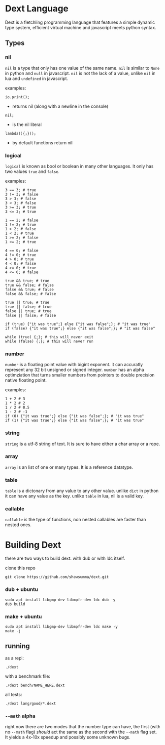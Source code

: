# Dext Language
Dext is a fletchling programming language that features a simple dynamic type system, efficient virtual machine and javascript meets python syntax.

## Types

### nil
`nil` is a type that only has one value of the same name.
`nil` is similar to `None` in python and `null` in javascript.
`nil` is not the lack of a value, unlike `nil` in lua and `undefined` in javascript.

examples:
```
io.print();
```
* returns nil (along with a newline in the console)
```
nil;
```
*  is the nil literal
```
lambda(){;}();
```
* by default functions return nil

### logical
`logical` is known as bool or boolean in many other languages.
It only has two values `true` and `false`.

examples:
```
3 == 3; # true
3 != 3; # false
3 > 3; # false
3 < 3; # false
3 >= 3; # true
3 <= 3; # true

1 == 2; # false
1 != 2; # true
1 > 2; # false
1 < 2; # true
1 >= 2; # false
1 <= 2; # true

4 == 0; # false
4 != 0; # true
4 > 0; # true
4 < 0; # false
4 >= 0; # true
4 <= 0; # false

true && true; # true
true && false; # false
false && true; # false
false && false; # false

true || true; # true
true || false; # true
false || true; # true
false || false; # false

if (true) {"it was true";} else {"it was false";}; # "it was true"
if (false) {"it was true";} else {"it was false";}; # "it was false"

while (true) {;}; # this will never exit
while (false) {;}; # this will never run
```

### number
`number` is a floating point value with bigint exponent.
it can accuratly represent any 32 bit unsigned or signed integer.
`number` has an alpha optimziation that turns smaller numbers from pointers to double precision native floating point.

examples:
```
1 + 2 # 3
1 * 2 # 2
1 / 2 # 0.5
1 - 2 # -1
if (0) {"it was true";} else {"it was false";}; # "it was true"
if (1) {"it was true";} else {"it was false";}; # "it was true"
```

### string
`string` is a utf-8 string of text. It is sure to have either a char array or a rope. 

### array
`array` is an list of one or many types. It is a reference datatype.

### table
`table` is a dictonary from any value to any other value.
unlike `dict` in python it can have any value as the key.
unlike `table` in lua, nil is a valid key.

### callable
`callable` is the type of functions, non nested callables are faster than nested ones.

# Building Dext
there are two ways to build dext. with dub or with ldc itself.

clone this repo

```
git clone https://github.com/shawsumma/dext.git
```

### dub + ubuntu

```
sudo apt install libgmp-dev libmpfr-dev ldc dub -y
dub build
```

### make + ubuntu
```
sudo apt install libgmp-dev libmpfr-dev ldc make -y
make -j
```

## running

as a repl:
```
./dext
```
with a benchmark file:
```
./dext bench/NAME_HERE.dext
```
all tests:
```
./dext lang/good/*.dext
```

### `--math` alpha

right now there are two modes that the number type can have, the first (with no `--math` flag) *should* act the same as the second with the `--math` flag set.
It yields a 4x-10x speedup and possibly some unknown bugs.